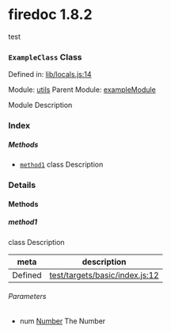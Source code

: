 
# firedoc 1.8.2

test

### `ExampleClass` Class


Defined in: [lib/locals.js:14](../files/lib/locals.js.js)

Module: [utils](../modules/utils.md)
Parent Module: [exampleModule](../modules/exampleModule.md)




Module Description

### Index



##### Methods

  - [`method1`](#method-method1) class Description





### Details




<!-- Method Block -->
#### Methods


##### method1

class Description

| meta | description |
|------|-------------|
| Defined | [test/targets/basic/index.js:12](../files/test_targets_basic_index.js.md#l12) |

###### Parameters
- num <a href="https://developer.mozilla.org/en/JavaScript/Reference/Global_Objects/Number" class="crosslink external" target="_blank">Number</a> The Number



